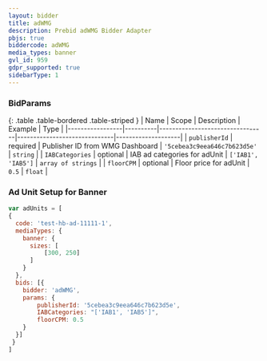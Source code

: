 ```yaml
---
layout: bidder
title: adWMG
description: Prebid adWMG Bidder Adapter
pbjs: true
biddercode: adWMG
media_types: banner
gvl_id: 959
gdpr_supported: true
sidebarType: 1
---
```


### BidParams

{: .table .table-bordered .table-striped }
| Name            | Scope    | Description                     | Example                      | Type               |
|-----------------|----------|---------------------------------|------------------------------|--------------------|
| `publisherId`   | required | Publisher ID from WMG Dashboard | `'5cebea3c9eea646c7b623d5e'` | `string`           |
| `IABCategories` | optional | IAB ad categories for adUnit    | `['IAB1', 'IAB5']`           | `array of strings` |
| `floorCPM`      | optional | Floor price for adUnit          | `0.5`                        | `float`            |

### Ad Unit Setup for Banner

```javascript
var adUnits = [
{
  code: 'test-hb-ad-11111-1',
  mediaTypes: {
    banner: {  
      sizes: [
          [300, 250]
      ]
    }   
  }, 
  bids: [{
    bidder: 'adWMG',
    params: {
        publisherId: '5cebea3c9eea646c7b623d5e',
        IABCategories: "['IAB1', 'IAB5']",
        floorCPM: 0.5
    }
  }]
 }
]
```
